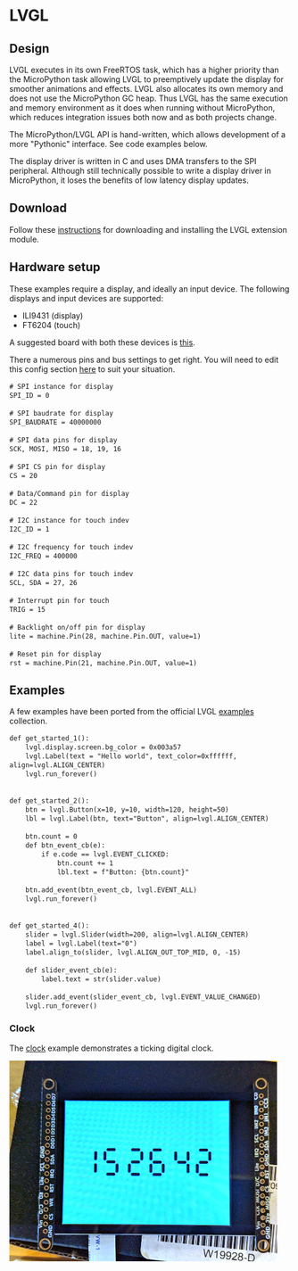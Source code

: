 # LVGL

## Design
LVGL executes in its own FreeRTOS task, which has a higher priority than the MicroPython task allowing LVGL to preemptively update the display for smoother animations and effects. LVGL also allocates its own memory and does not use the MicroPython GC heap. Thus LVGL has the same execution and memory environment as it does when running without MicroPython, which reduces integration issues both now and as both projects change.

The MicroPython/LVGL API is hand-written, which allows development of a more "Pythonic" interface. See code examples below.

The display driver is written in C and uses DMA transfers to the SPI peripheral. Although still technically possible to write a display driver in MicroPython, it loses the benefits of low latency display updates.

## Download
Follow these [instructions](/getstarted.md#installing-extension-modules) for downloading and installing the LVGL extension module.

## Hardware setup
These examples require a display, and ideally an input device. The following displays and input devices are supported:
- ILI9431 (display)
- FT6204 (touch)

A suggested board with both these devices is [this](https://www.adafruit.com/product/2090).

There a numerous pins and bus settings to get right. You will need to edit this config section [here](__init__.py) to suit your situation.

```
# SPI instance for display
SPI_ID = 0

# SPI baudrate for display
SPI_BAUDRATE = 40000000

# SPI data pins for display
SCK, MOSI, MISO = 18, 19, 16

# SPI CS pin for display
CS = 20

# Data/Command pin for display
DC = 22

# I2C instance for touch indev
I2C_ID = 1

# I2C frequency for touch indev
I2C_FREQ = 400000

# I2C data pins for touch indev
SCL, SDA = 27, 26

# Interrupt pin for touch
TRIG = 15

# Backlight on/off pin for display
lite = machine.Pin(28, machine.Pin.OUT, value=1)

# Reset pin for display
rst = machine.Pin(21, machine.Pin.OUT, value=1)
```

## Examples
A few examples have been ported from the official LVGL [examples](https://github.com/lvgl/lvgl/tree/master/examples/get_started) collection.

```
def get_started_1():
    lvgl.display.screen.bg_color = 0x003a57
    lvgl.Label(text = "Hello world", text_color=0xffffff, align=lvgl.ALIGN_CENTER)
    lvgl.run_forever()


def get_started_2():
    btn = lvgl.Button(x=10, y=10, width=120, height=50)
    lbl = lvgl.Label(btn, text="Button", align=lvgl.ALIGN_CENTER)

    btn.count = 0
    def btn_event_cb(e):
        if e.code == lvgl.EVENT_CLICKED:
            btn.count += 1
            lbl.text = f"Button: {btn.count}"

    btn.add_event(btn_event_cb, lvgl.EVENT_ALL)
    lvgl.run_forever()


def get_started_4():
    slider = lvgl.Slider(width=200, align=lvgl.ALIGN_CENTER)
    label = lvgl.Label(text="0")
    label.align_to(slider, lvgl.ALIGN_OUT_TOP_MID, 0, -15)

    def slider_event_cb(e):
        label.text = str(slider.value)

    slider.add_event(slider_event_cb, lvgl.EVENT_VALUE_CHANGED)
    lvgl.run_forever()
```

### Clock
The [clock](clock.py) example demonstrates a ticking digital clock.

![clock demo](clock.jpg)
